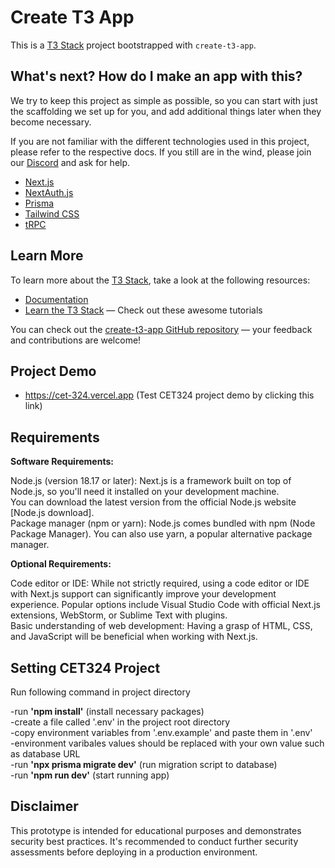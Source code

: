 # Create T3 App

This is a [T3 Stack](https://create.t3.gg/) project bootstrapped with `create-t3-app`.

## What's next? How do I make an app with this?

We try to keep this project as simple as possible, so you can start with just the scaffolding we set up for you, and add additional things later when they become necessary.

If you are not familiar with the different technologies used in this project, please refer to the respective docs. If you still are in the wind, please join our [Discord](https://t3.gg/discord) and ask for help.

- [Next.js](https://nextjs.org)
- [NextAuth.js](https://next-auth.js.org)
- [Prisma](https://prisma.io)
- [Tailwind CSS](https://tailwindcss.com)
- [tRPC](https://trpc.io)

## Learn More

To learn more about the [T3 Stack](https://create.t3.gg/), take a look at the following resources:

- [Documentation](https://create.t3.gg/)
- [Learn the T3 Stack](https://create.t3.gg/en/faq#what-learning-resources-are-currently-available) — Check out these awesome tutorials

You can check out the [create-t3-app GitHub repository](https://github.com/t3-oss/create-t3-app) — your feedback and contributions are welcome!

## Project Demo
- https://cet-324.vercel.app (Test CET324 project demo by clicking this link)


## Requirements
__Software Requirements:__

Node.js (version 18.17 or later): Next.js is a framework built on top of Node.js, so you'll need it installed on your development machine.  
You can download the latest version from the official Node.js website [Node.js download].  
Package manager (npm or yarn): Node.js comes bundled with npm (Node Package Manager). You can also use yarn, a popular alternative package manager.

__Optional Requirements:__

Code editor or IDE: While not strictly required, using a code editor or IDE with Next.js support can significantly improve your   development experience. Popular options include Visual Studio Code with official Next.js extensions, WebStorm, or Sublime Text   with plugins.  
Basic understanding of web development: Having a grasp of HTML, CSS, and JavaScript will be beneficial when working with Next.js.  

## Setting CET324 Project

Run following command in project directory

-run __'npm install'__ (install necessary packages)  
-create a file called '.env' in the project root directory  
-copy environment variables from '.env.example' and paste them in '.env'  
-environment varibales values should be replaced with your own value such as database URL  
-run __'npx prisma migrate dev'__ (run migration script to database)  
-run __'npm run dev'__ (start running app)  

## Disclaimer

This prototype is intended for educational purposes and demonstrates security best practices. It's recommended to conduct further security assessments before deploying in a production environment.  

